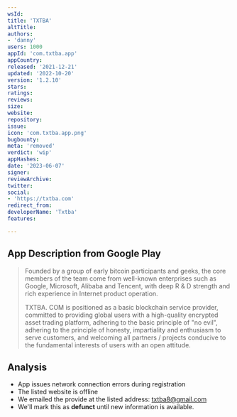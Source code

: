 ```yaml
---
wsId: 
title: 'TXTBA'
altTitle: 
authors:
- 'danny'
users: 1000
appId: 'com.txtba.app'
appCountry: 
released: '2021-12-21'
updated: '2022-10-20'
version: '1.2.10'
stars: 
ratings: 
reviews: 
size: 
website: 
repository: 
issue: 
icon: 'com.txtba.app.png'
bugbounty: 
meta: 'removed'
verdict: 'wip'
appHashes: 
date: '2023-06-07'
signer: 
reviewArchive: 
twitter: 
social:
- 'https://txtba.com'
redirect_from: 
developerName: 'Txtba'
features: 

---
```


## App Description from Google Play 

> Founded by a group of early bitcoin participants and geeks, the core members of the team come from well-known enterprises such as Google, Microsoft, Alibaba and Tencent, with deep R & D strength and rich experience in Internet product operation.
>
> TXTBA. COM is positioned as a basic blockchain service provider, committed to providing global users with a high-quality encrypted asset trading platform, adhering to the basic principle of "no evil", adhering to the principle of honesty, impartiality and enthusiasm to serve customers, and welcoming all partners / projects conducive to the fundamental interests of users with an open attitude.

## Analysis 

- App issues network connection errors during registration 
- The listed website is offline 
- We emailed the provide at the listed address: txtba8@gmail.com 
- We'll mark this as **defunct** until new information is available.